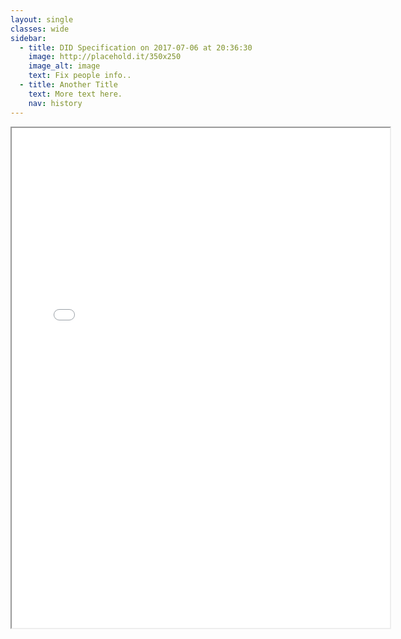 ```yaml
---
layout: single
classes: wide
sidebar:
  - title: DID Specification on 2017-07-06 at 20:36:30
    image: http://placehold.it/350x250
    image_alt: image
    text: Fix people info..
  - title: Another Title
    text: More text here.
    nav: history
---
```

<iframe src="../index.html" width="120%" height="800"></iframe>

